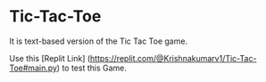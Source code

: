 # Tic-Tac-Toe

It is text-based version of the Tic Tac Toe game. 

Use this [Replit Link] (https://replit.com/@Krishnakumarv1/Tic-Tac-Toe#main.py) to test this Game.

